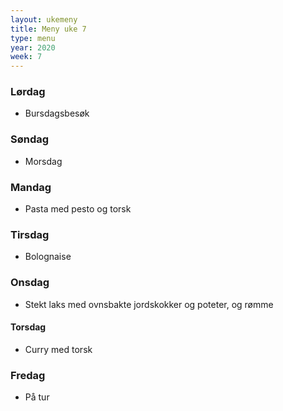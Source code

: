 ```yaml
---
layout: ukemeny
title: Meny uke 7
type: menu
year: 2020
week: 7
---
```


### Lørdag

- Bursdagsbesøk

### Søndag

- Morsdag

### Mandag

- Pasta med pesto og torsk

### Tirsdag

- Bolognaise

### Onsdag

- Stekt laks med ovnsbakte jordskokker og poteter, og rømme

#### Torsdag

- Curry med torsk

### Fredag

- På tur